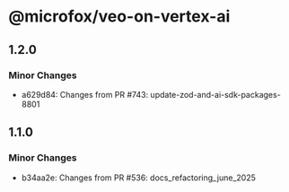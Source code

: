 # @microfox/veo-on-vertex-ai

## 1.2.0

### Minor Changes

- a629d84: Changes from PR #743: update-zod-and-ai-sdk-packages-8801

## 1.1.0

### Minor Changes

- b34aa2e: Changes from PR #536: docs_refactoring_june_2025
